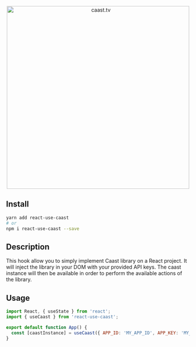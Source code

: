 <div align="center">
  <img src="https://uploads-ssl.webflow.com/5ebcfb1b1d09c98536625cfa/5ebcfc18b0234783b401f5c9_logo%20caast%20site%404x.png" width="500" alt="caast.tv" />
</div>

<!-- <div align="center">
  <a href="https://www.npmjs.com/package/use-debounce">
    <img alt="npm" src="https://img.shields.io/npm/v/use-debounce.svg?labelColor=49516F&color=8994BC" />
  </a>
  <a href="https://bundlephobia.com/result?p=use-debounce">
    <img alt="tree-shakeable" src="https://badgen.net/bundlephobia/tree-shaking/use-debounce?labelColor=49516F&color=8994BC" />
  </a>
  <a href="https://npmjs.org/package/use-debounce">
    <img alt="types included" src="https://badgen.net/npm/types/use-debounce?labelColor=49516F&color=8994BC" />
  </a>
</div> -->

## Install

```sh
yarn add react-use-caast
# or
npm i react-use-caast --save
```

## Description

This hook allow you to simply implement Caast library on a React project. It will inject the library in your DOM with your provided API keys. The caast instance will then be available in order to perform the available actions of the library.

## Usage

```javascript
import React, { useState } from 'react';
import { useCaast } from 'react-use-caast';

export default function App() {
  const [caastInstance] = useCaast({ APP_ID: 'MY_APP_ID', APP_KEY: 'MY_APP_KEY' });
}
```
